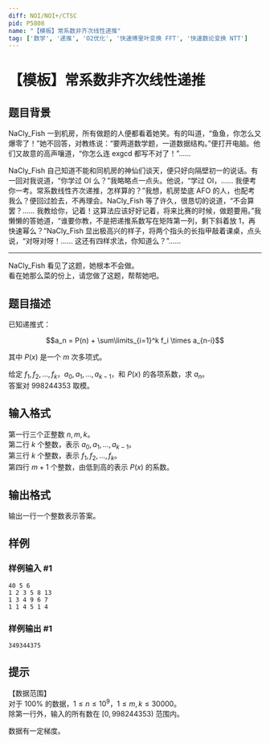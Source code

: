 ```yaml
---
diff: NOI/NOI+/CTSC
pid: P5808
name: "【模板】常系数非齐次线性递推"
tag: ['数学', '递推', 'O2优化', '快速傅里叶变换 FFT', '快速数论变换 NTT']
---
```

# 【模板】常系数非齐次线性递推
## 题目背景

NaCly\_Fish 一到机房，所有做题的人便都看着她笑。有的叫道，“鱼鱼，你怎么又爆零了！”她不回答，对教练说：“要两道数学题，一道数据结构。”便打开电脑。他们又故意的高声嚷道，“你怎么连 exgcd 都写不对了！”......

NaCly\_Fish 自己知道不能和同机房的神仙们谈天，便只好向隔壁初一的说话。有一回对我说道，“你学过 OI 么？”我略略点一点头。他说，“学过 OI，...... 我便考你一考。常系数线性齐次递推，怎样算的？”我想，机房垫底 AFO 的人，也配考我么？便回过脸去，不再理会。NaCly\_Fish 等了许久，很恳切的说道，“不会算罢？…… 我教给你，记着！这算法应该好好记着，将来比赛的时候，做题要用。”我懒懒的答她道，“谁要你教，不是把递推系数写在矩阵第一列，剩下斜着放 $1$，再快速幂么？”NaCly\_Fish 显出极高兴的样子，将两个指头的长指甲敲着课桌，点头说，“对呀对呀！...... 这还有四样求法，你知道么？”......
****  
NaCly\_Fish 看见了这题，她根本不会做。  
看在她那么菜的份上，请您做了这题，帮帮她吧。
## 题目描述

已知递推式：  

$$a_n = P(n) + \sum\limits_{i=1}^k f_i \times a_{n-i}$$  

其中 $P(x)$ 是一个 $m$ 次多项式。

给定 $f_1,f_2,\dots,f_k$，$a_0,a_1,\dots,a_{k-1}$，和 $P(x)$ 的各项系数，求 $a_n$。  
答案对 $998244353$ 取模。
## 输入格式

第一行三个正整数 $n,m,k$。  
第二行 $k$ 个整数，表示 $a_0,a_1,\dots,a_{k-1}$。  
第三行 $k$ 个整数，表示 $f_1,f_2,\dots,f_k$。  
第四行 $m+1$ 个整数，由低到高的表示 $P(x)$ 的系数。
## 输出格式

输出一行一个整数表示答案。
## 样例

### 样例输入 #1
```
40 5 6
1 2 3 5 8 13
1 3 4 9 6 7
1 1 4 5 1 4
```
### 样例输出 #1
```
349344375
```
## 提示

【数据范围】  
对于 $100\%$ 的数据，$1\le n \le 10^9$，$1\le m,k \le 30000$。    
除第一行外，输入的所有数在 $[0,998244353)$ 范围内。  

数据有一定梯度。
